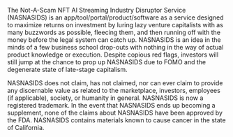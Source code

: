The Not-A-Scam NFT AI Streaming Industry Disruptor Service (NASNASIDS) is an app/tool/portal/product/software as a service designed to maximize returns on investment by luring lazy venture capitalists with as many buzzwords as possible, fleecing them, and then running off with the money before the legal system can catch up. NASNASIDS is an idea in the minds of a few business school drop-outs with nothing in the way of actual product knowledge or execution. Despite copious red flags, investors will still jump at the chance to prop up NASNASIDS due to FOMO and the degenerate state of late-stage capitalism.

NASNASIDS does not claim, has not claimed, nor can ever claim to provide any discernable value as related to the marketplace, investors, employees (if applicable), society, or humanity in general. NASNASIDS is now a registered trademark. In the event that NASNASIDS ends up becoming a supplement, none of the claims about NASNASIDS have been approved by the FDA. NASNASIDS contains materials known to cause cancer in the state of California.
